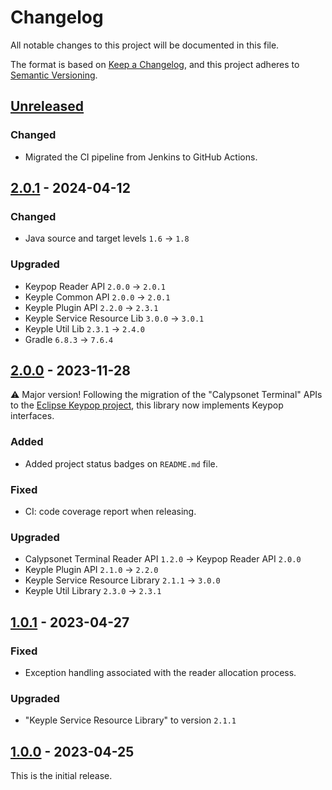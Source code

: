# Changelog
All notable changes to this project will be documented in this file.

The format is based on [Keep a Changelog](https://keepachangelog.com/en/1.0.0/),
and this project adheres to [Semantic Versioning](https://semver.org/spec/v2.0.0.html).

## [Unreleased]
### Changed
- Migrated the CI pipeline from Jenkins to GitHub Actions.

## [2.0.1] - 2024-04-12
### Changed
- Java source and target levels `1.6` -> `1.8`
### Upgraded
- Keypop Reader API `2.0.0` -> `2.0.1`
- Keyple Common API `2.0.0` -> `2.0.1`
- Keyple Plugin API `2.2.0` -> `2.3.1`
- Keyple Service Resource Lib `3.0.0` -> `3.0.1`
- Keyple Util Lib `2.3.1` -> `2.4.0`
- Gradle `6.8.3` -> `7.6.4`

## [2.0.0] - 2023-11-28
:warning: Major version! Following the migration of the "Calypsonet Terminal" APIs to the
[Eclipse Keypop project](https://keypop.org), this library now implements Keypop interfaces.
### Added
- Added project status badges on `README.md` file.
### Fixed
- CI: code coverage report when releasing.
### Upgraded
- Calypsonet Terminal Reader API `1.2.0` -> Keypop Reader API `2.0.0`
- Keyple Plugin API `2.1.0` -> `2.2.0`
- Keyple Service Resource Library `2.1.1` -> `3.0.0`
- Keyple Util Library `2.3.0` -> `2.3.1`

## [1.0.1] - 2023-04-27
### Fixed
- Exception handling associated with the reader allocation process.
### Upgraded
- "Keyple Service Resource Library" to version `2.1.1`

## [1.0.0] - 2023-04-25
This is the initial release.

[unreleased]: https://github.com/eclipse-keyple/keyple-plugin-cardresource-java-lib/compare/2.0.1...HEAD
[2.0.1]: https://github.com/eclipse-keyple/keyple-plugin-cardresource-java-lib/compare/2.0.0...2.0.1
[2.0.0]: https://github.com/eclipse-keyple/keyple-plugin-cardresource-java-lib/compare/1.0.1...2.0.0
[1.0.1]: https://github.com/eclipse-keyple/keyple-plugin-cardresource-java-lib/compare/1.0.0...1.0.1
[1.0.0]: https://github.com/eclipse-keyple/keyple-plugin-cardresource-java-lib/releases/tag/1.0.0